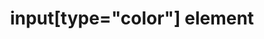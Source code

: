 ---
{
  "title": "input[type=\"color\"] element",
  "description": "The input element represents a color well control, for setting the element's value to a string representing a simple color.",
  "category": "html",
  "keywords": "input[type=\"color\"] element",
  "last_test_date": "2018-10-29",
  "test_results_url": "https://a11ysupport.io/tech/html/input(type-color)_element",
  "test_url": "https://a11ysupport.io/tech/html/input(type-color)_element",
  "notes_by_num": {
    "1": "Didn't convey its name",
    "2": "Didn't convey its role",
    "3": "Didn't support the color picker widget",
    "4": "Didn't convey the current value",
    "5": "Didn't convey changes in value",
    "6": "Didn't provide shortcuts to jump to this role"
  },
  "stats": {
    "dragon_win": {
      "chrome": {
        "77": "u #1 #2 #3"
      }
    },
    "jaws": {
      "chrome": {
        "92": "n #1 #2 #4 #5 #6 #3"
      },
      "edge": {
        "92": "n #1 #2 #4 #5 #6 #3"
      },
      "ie": {
        "11": "y"
      },
      "firefox": {
        "72.0.1": "a #4 #5"
      }
    },
    "narrator": {
      "edge": {
        "44": "a"
      }
    },
    "nvda": {
      "chrome": {
        "92": "a #2 #6"
      },
      "edge": {
        "92": "a #2 #6"
      },
      "firefox": {
        "69": "a #4 #5"
      }
    },
    "talkback": {
      "and_chr": {
        "77": "a #1"
      }
    },
    "va_and": {
      "and_chr": {
        "77": "a #1"
      }
    },
    "vo_ios": {
      "ios_saf": {
        "13.2": "y"
      }
    },
    "vo_macos": {
      "safari": {
        "13.0.2": "a #5"
      }
    },
    "orca": {
      "firefox": {
        "69": "a #4 #5"
      }
    },
    "vc_ios": {
      "ios_saf": {
        "13.2": "y"
      }
    },
    "vc_macos": {
      "safari": {
        "13.0.2": "u #1 #2 #3"
      }
    },
    "wsr": {
      "chrome": {
        "77": "a #3"
      }
    }
  },
  "links": {
    "WHATWG HTML spec for input[type=\"color\"]": "https://html.spec.whatwg.org/multipage/input.html#color-state-(type=color)",
    "HTML AAM for the input[type=\"color\"]": "https://w3c.github.io/html-aam/#el-input-color"
  }
}
---
